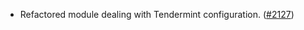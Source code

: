 - Refactored module dealing with Tendermint configuration.
  ([\#2127](https://github.com/anoma/namada/pull/2127))